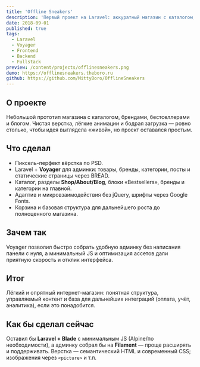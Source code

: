 ```yaml
---
title: 'Offline Sneakers'
description: 'Первый проект на Laravel: аккуратный магазин с каталогом, блогом и админкой Voyager — простой, быстрый и без лишних зависимостей.'
date: 2018-09-01
published: true
tags:
  - Laravel
  - Voyager
  - Frontend
  - Backend
  - Fullstack
preview: /content/projects/offlinesneakers.png
demo: https://offlinesneakers.theboro.ru
github: https://github.com/MittyBoro/OfflineSneakers
---
```


## О проекте

Небольшой прототип магазина с каталогом, брендами, бестселлерами и блогом. Чистая верстка, лёгкие анимации и бодрая загрузка — ровно столько, чтобы идея выглядела «живой», но проект оставался простым.

## Что сделал

- Пиксель-перфект вёрстка по PSD.
- Laravel + **Voyager** для админки: товары, бренды, категории, посты и статические страницы через BREAD.
- Каталог, разделы **Shop/About/Blog**, блоки «Bestsellers», бренды и категории на главной.
- Адаптив и микровзаимодействия без jQuery, шрифты через Google Fonts.
- Корзина и базовая структура для дальнейшего роста до полноценного магазина.

## Зачем так

Voyager позволил быстро собрать удобную админку без написания панели с нуля, а минимальный JS и оптимизация ассетов дали приятную скорость и отклик интерфейса.

## Итог

Лёгкий и опрятный интернет-магазин: понятная структура, управляемый контент и база для дальнейших интеграций (оплата, учёт, аналитика), если это понадобится.

## Как бы сделал сейчас

Оставил бы **Laravel + Blade** с минимальным JS (Alpine/по необходимости), а админку собрал бы на **Filament** — проще расширять и поддерживать. Верстка — семантический HTML и современный CSS; изображения через `<picture>` и т.п.
